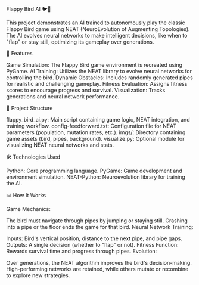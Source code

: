 Flappy Bird AI 🐦🤖

This project demonstrates an AI trained to autonomously play the classic Flappy Bird game using NEAT (NeuroEvolution of Augmenting Topologies). The AI evolves neural networks to make intelligent decisions, like when to "flap" or stay still, optimizing its gameplay over generations.

🚀 Features

Game Simulation: The Flappy Bird game environment is recreated using PyGame.
AI Training: Utilizes the NEAT library to evolve neural networks for controlling the bird.
Dynamic Obstacles: Includes randomly generated pipes for realistic and challenging gameplay.
Fitness Evaluation: Assigns fitness scores to encourage progress and survival.
Visualization: Tracks generations and neural network performance.

📂 Project Structure

flappy_bird_ai.py: Main script containing game logic, NEAT integration, and training workflow.
config-feedforward.txt: Configuration file for NEAT parameters (population, mutation rates, etc.).
imgs/: Directory containing game assets (bird, pipes, background).
visualize.py: Optional module for visualizing NEAT neural networks and stats.

🛠️ Technologies Used

Python: Core programming language.
PyGame: Game development and environment simulation.
NEAT-Python: Neuroevolution library for training the AI.

📊 How It Works

Game Mechanics:

The bird must navigate through pipes by jumping or staying still.
Crashing into a pipe or the floor ends the game for that bird.
Neural Network Training:

Inputs: Bird's vertical position, distance to the next pipe, and pipe gaps.
Outputs: A single decision (whether to "flap" or not).
Fitness Function: Rewards survival time and progress through pipes.
Evolution:

Over generations, the NEAT algorithm improves the bird's decision-making.
High-performing networks are retained, while others mutate or recombine to explore new strategies.
